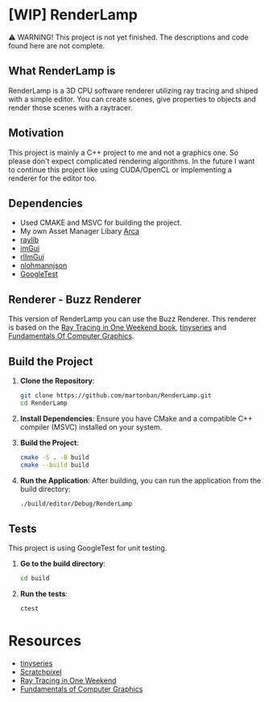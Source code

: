 # [WIP] RenderLamp 
⚠️ WARNING! This project is not yet finished. The descriptions and code found here are not complete.

## What RenderLamp is
RenderLamp is a 3D CPU software renderer utilizing ray tracing and shiped with a simple editor. You can create scenes, give properties to objects and render those scenes with a raytracer.

## Motivation
This project is mainly a C++ project to me and not a graphics one. So please don't expect complicated rendering algorithms. In the future I want to continue this project like using CUDA/OpenCL or implementing a renderer for the editor too. 

## Dependencies
- Used CMAKE and MSVC for building the project.
- My own Asset Manager Libary [Arca](https://github.com/martonban/Arca)
- [raylib](https://github.com/raysan5/raylib)
- [imGui](https://github.com/ocornut/imgui)
- [rlImGui](https://github.com/raylib-extras/rlImGui)
- [nlohmannjson](https://github.com/nlohmann/json)
- [GoogleTest](https://github.com/google/googletest)

## Renderer - Buzz Renderer
This version of RenderLamp you can use the Buzz Renderer. This renderer is based on the [Ray Tracing in One Weekend book](https://raytracing.github.io/books/RayTracingInOneWeekend.html), [tinyseries](https://github.com/ssloy/tinyrenderer/wiki) and [Fundamentals Of Computer Graphics](https://www.amazon.com/Fundamentals-Computer-Graphics-Steve-Marschner/dp/1482229390).

## Build the Project
1. **Clone the Repository**:
    ```sh
    git clone https://github.com/martonban/RenderLamp.git
    cd RenderLamp
    ```

2. **Install Dependencies**:
    Ensure you have CMake and a compatible C++ compiler (MSVC) installed on your system.

3. **Build the Project**:
    ```sh
    cmake -S . -B build
    cmake --build build
    ```

4. **Run the Application**:
    After building, you can run the application from the build directory:
    ```sh
    ./build/editor/Debug/RenderLamp
    ```
## Tests
This project is using GoogleTest for unit testing. 
1. **Go to the build directory**:
    ```sh
    cd build
    ```

2. **Run the tests**:
    ```sh
   ctest
    ```


# Resources
- [tinyseries](https://github.com/ssloy/tinyrenderer)
- [Scratchpixel](https://www.scratchapixel.com/index.html)
- [Ray Tracing in One Weekend](https://raytracing.github.io/books/RayTracingInOneWeekend.html)
- [Fundamentals of Computer Graphics](https://www.amazon.com/Fundamentals-Computer-Graphics-Steve-Marschner/dp/1482229390)
